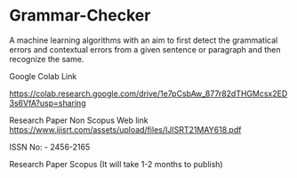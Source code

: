 # Grammar-Checker
A machine learning algorithms with an aim to first detect the grammatical errors and contextual errors from a given sentence or paragraph and then recognize the same.

Google Colab Link

https://colab.research.google.com/drive/1e7pCsbAw_877r82dTHGMcsx2ED3s6VfA?usp=sharing

Research Paper Non Scopus
Web link https://www.ijisrt.com/assets/upload/files/IJISRT21MAY618.pdf

ISSN No: -  2456-2165

Research Paper Scopus (It will take 1-2 months to publish)
